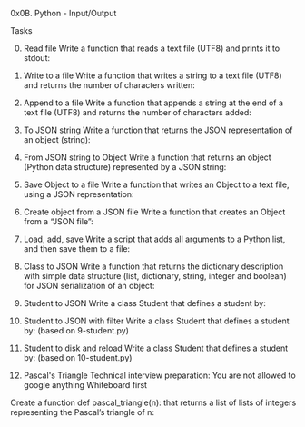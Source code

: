 0x0B. Python - Input/Output

Tasks

0. Read file
Write a function that reads a text file (UTF8) and prints it to stdout:

1. Write to a file
Write a function that writes a string to a text file (UTF8) and returns the
number of characters written:

2. Append to a file
Write a function that appends a string at the end of a text file (UTF8)
and returns the number of characters added:

3. To JSON string
Write a function that returns the JSON representation of an object (string):

4. From JSON string to Object
Write a function that returns an object (Python data structure) represented
by a JSON string:

5. Save Object to a file
Write a function that writes an Object to a text file, using a JSON representation:

6. Create object from a JSON file
Write a function that creates an Object from a “JSON file”:

7. Load, add, save
Write a script that adds all arguments to a Python list, and then save them to a file:

8. Class to JSON
Write a function that returns the dictionary description with simple data structure
(list, dictionary, string, integer and boolean) for JSON serialization of an object:

9. Student to JSON
Write a class Student that defines a student by:

10. Student to JSON with filter
Write a class Student that defines a student by: (based on 9-student.py)

11. Student to disk and reload
Write a class Student that defines a student by: (based on 10-student.py)

12. Pascal's Triangle
Technical interview preparation:
You are not allowed to google anything
Whiteboard first

Create a function def pascal_triangle(n): that returns a list of lists of integers
representing the Pascal’s triangle of n:
